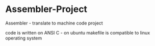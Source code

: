 # Assembler-Project
Assembler - translate to machine code project

code is written on ANSI C - on ubuntu
makefile is compatible to linux operating system
